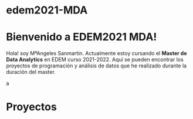 # edem2021-MDA
# Bienvenido a EDEM2021 MDA!


Hola! soy MªAngeles Sanmartin. Actualmente estoy cursando el **Master de Data Analytics** en EDEM curso 2021-2022. 
Aquí se pueden encontrar los proyectos de programación y análisis de datos que he realizado durante la duración del master.

a
# Proyectos
